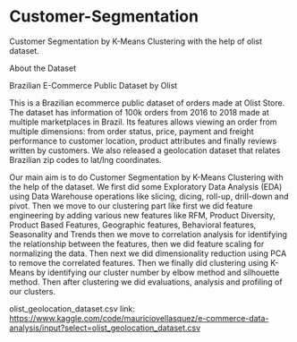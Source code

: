 # Customer-Segmentation
Customer Segmentation by K-Means Clustering with the help of olist dataset. 

About the Dataset

Brazilian E-Commerce Public Dataset by Olist

This is a Brazilian ecommerce public dataset of orders made at Olist Store. The dataset has information of 100k orders from 2016 to 2018 made at multiple marketplaces in Brazil. Its features allows viewing an order from multiple dimensions: from order status, price, payment and freight performance to customer location, product attributes and finally reviews written by customers. We also released a geolocation dataset that relates Brazilian zip codes to lat/lng coordinates.

Our main aim is to do Customer Segmentation by K-Means Clustering with the help of the dataset. We first did some Exploratory Data Analysis (EDA) using Data Warehouse operations like slicing, dicing, roll-up, drill-down and pivot. Then we move to our clustering part like first we did feature engineering by adding various new features like RFM, Product Diversity, Product Based Features, Geographic features, Behavioral features, Seasonality and Trends then we move to correlation analysis for identifying the relationship between the features, then we did feature scaling for normalizing the data. Then next we did dimensionality reduction using PCA to remove the correlated features. Then we finally did clustering using K-Means by identifying our cluster number by elbow method and silhouette method. Then after clustering we did evaluations, analysis and profiling of our clusters.

olist_geolocation_dataset.csv link:
https://www.kaggle.com/code/mauriciovellasquez/e-commerce-data-analysis/input?select=olist_geolocation_dataset.csv
